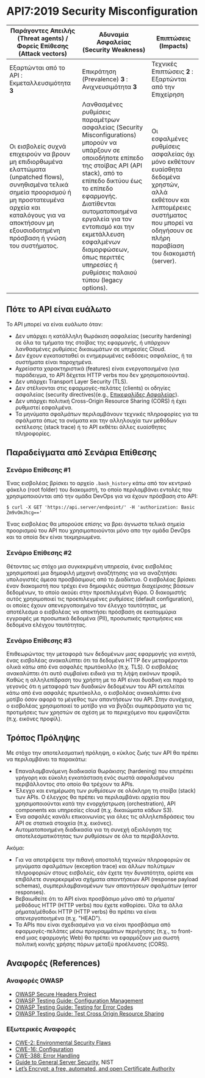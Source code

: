 API7:2019 Security Misconfiguration
===================================

| Παράγοντες Απειλής (Threat agents) / Φορείς Επίθεσης (Attack vectors) | Αδυναμία Ασφαλείας (Security Weakness) | Επιπτώσεις (Impacts) |
| - | - | - |
| Εξαρτώνται από το API : Εκμεταλλευσιμότητα **3** | Επικράτηση (Prevalence) **3** : Ανιχνευσιμότητα **3** | Τεχνικές Επιπτώσεις **2** : Εξαρτώνται από την Επιχείρηση |
| Οι εισβολείς συχνά επιχειρούν να βρουν μη επιδιορθωμένα ελαττώματα (unpatched flows), συνηθισμένα τελικά σημεία προορισμού ή μη προστατευμένα αρχεία και καταλόγους για να αποκτήσουν μη εξουσιοδοτημένη πρόσβαση ή γνώση του συστήματος. | Λανθασμένες ρυθμίσεις παραμέτρων ασφαλείας (Security Misconfigurations) μπορούν να υπάρξουν σε οποιοδήποτε επίπεδο της στοίβας API (API stack), από το επίπεδο δικτύου έως το επίπεδο εφαρμογής. Διατίθενται αυτοματοποιημένα εργαλεία για τον εντοπισμό και την εκμετάλλευση εσφαλμένων διαμορφώσεων, όπως περιττές υπηρεσίες ή ρυθμίσεις παλαιού τύπου (legacy options). | Οι εσφαλμένες ρυθμίσεις ασφαλείας όχι μόνο εκθέτουν ευαίσθητα δεδομένα χρηστών, αλλά εκθέτουν και λεπτομέρειες συστήματος που μπορεί να οδηγήσουν σε πλήρη παραβίαση του διακομιστή (server). |

## Πότε το API είναι ευάλωτο

Το API μπορεί να είναι ευάλωτο όταν:

* Δεν υπάρχει η κατάλληλη θωράκιση ασφαλείας (security hardening) σε όλα τα τμήματα της στοίβας της εφαρμογής, ή υπάρχουν λανθασμένες ρυθμίσεις δικαιωμάτων σε υπηρεσίες Cloud.
* Δεν έχουν εγκατασταθεί οι ενημερωμένες εκδόσεις ασφαλείας, ή τα συστήματα είναι παροχημένα.
* Αχρείαστα χαρακτηριστικά (features) είναι ενεργοποιημένα (για παράδειγμα, το API δέχεται HTTP verbs που δεν χρησιμοποιούνται).
* Δεν υπάρχει Transport Layer Security (TLS).
* Δεν στέλνονται στις εφαρμογές-πελάτες (clients) οι οδηγίες ασφαλείας (security directives)(e.g., [Επικεφαλίδες Ασφαλείας][1]).
* Δεν υπάρχει πολιτική Cross-Origin Resource Sharing (CORS) ή έχει ρυθμιστεί εσφαλμένα.
* Τα μηνύματα σφαλμάτων περιλαμβάνουν τεχνικές πληροφορίες για τα σφάλματα όπως τα ονόματα και την αλληλουχία των μεθόδων εκτέλεσης (stack trace) ή το API εκθέτει άλλες ευαίσθητες πληροφορίες.

## Παραδείγματα από Σενάρια Επίθεσης

### Σενάριο Επίθεσης #1

Ένας εισβολέας βρίσκει το αρχείο `.bash_history` κάτω από τον κεντρικό φάκελο (root folder)
του διακομιστή, το οποίο περιλαμβάνει εντολές που χρησιμοποιούνται από την ομάδα DevOps για να έχουν πρόσβαση στο API:

```
$ curl -X GET 'https://api.server/endpoint/' -H 'authorization: Basic Zm9vOmJhcg=='
```

Ένας εισβολέας θα μπορούσε επίσης να βρει άγνωστα τελικά σημεία προορισμού του API που
χρησιμοποιούνται μόνο απο την ομάδα DevOps και τα οποία δεν είναι τεκμηριωμένα.

### Σενάριο Επίθεσης #2

Θέτοντας ως στόχο μια συγκεκριμένη υπηρεσία, ένας εισβολέας χρησιμοποιεί μια δημοφιλή μηχανή αναζήτησης για να αναζητήσει
υπολογιστές άμεσα προσβάσιμους από το Διαδίκτυο. Ο εισβολέας βρίσκει έναν διακομιστή που τρέχει ένα δημοφιλές σύστημα
διαχείρισης βάσεων δεδομένων, το οποίο ακούει στην προεπιλεγμένη θύρα.
Ο διακομιστής αυτός χρησιμοποιεί τις προεπιλεγμένες ρυθμίσεις (default configuration), οι οποίες έχουν απενεργοποιημένο
τον έλεγχο ταυτότητας, με αποτέλεσμα ο εισβολέας να αποκτήσει πρόσβαση σε εκατομμύρια εγγραφές με προσωπικά δεδομένα (PII),
προσωπικές προτιμήσεις και δεδομένα ελέγχου ταυτότητας.

### Σενάριο Επίθεσης #3

Επιθεωρώντας την μεταφορά των δεδομένων μιας εφαρμογής για κινητά, 
ένας εισβολέας ανακαλύπτει ότι τα δεδομένα HTTP δεν μεταφέρονται ολικά κάτω από ένα ασφαλές πρωτόκολλο (π.χ. TLS).
Ο εισβολέας ανακαλύπτει ότι αυτό συμβαίνει ειδικά για τη λήψη εικόνων προφίλ. 
Καθώς η αλληλεπίδραση του χρήστη με το API είναι δυαδική και παρά το γεγονός ότι η μεταφορά των δυαδικών δεδομένων του API εκτελείται κάτω από ένα ασφαλές πρωτόκολλο, ο εισβολέας ανακαλύπτει ένα μοτίβο όσον αφορά το μέγεθος των απαντήσεων του API. Στην συνέχεια, ο εισβολέας χρησιμοποιεί το μοτίβο για να βγάζει συμπεράσματα για τις προτιμήσεις των χρηστών σε σχέση με το περιεχόμενο που εμφανίζεται (π.χ. εικόνες προφίλ).

## Τρόπος Πρόληψης

Με στόχο την αποτελεσματική πρόληψη, ο κύκλος ζωής των API θα πρέπει να περιλαμβάνει τα παρακάτω:

* Επαναλαμβανόμενη διαδικασία θωράκισης (hardening) που επιτρέπει γρήγορη 
και εύκολη εγκατάσταση ενός σωστά ασφαλισμένου περιβάλλοντος στο οποίο θα τρέχουν τα APIs.
* Έλεγχο και ενημέρωση των ρυθμίσεων σε ολόκληρη τη στοίβα (stack) των APIs. Ο έλεγχος θα πρέπει να περιλαμβάνει αρχεία που χρησιμοποιούνται κατά την ενορχήστρωση (orchestration), API components και υπηρεσίες cloud (π.χ. δικαιώματα κάδων S3).
* Ένα ασφαλές κανάλι επικοινωνίας για όλες τις αλληλεπιδράσεις του API σε στατικά στοιχεία (π.χ. εικόνες).
* Αυτοματοποιημένη διαδικασία για τη συνεχή αξιολόγηση της αποτελεσματικότητας των ρυθμίσεων σε όλα τα περιβάλλοντα.

Ακόμα:

* Για να αποτρέψετε την πιθανή αποστολή τεχνικών πληροφοριών σε μηνύματα σφαλμάτων (exception trace) και άλλων πολύτιμων πληροφοριών στους εισβολείς,
εάν έχετε την δυνατότητα, ορίστε και επιβάλετε συγκρεκριμένα σχήματα απαντήσεων API (response payload schemas), συμπεριλαμβανομένων των απαντήσεων σφαλμάτων (error responses).
* Βεβαιωθείτε ότι το API είναι προσβάσιμο μόνο από τα ρήματα/μεθόδους HTTP (HTTP verbs) που έχετε καθορίσει.
Όλα τα άλλα ρήματα/μέθοδοι HTTP (HTTP verbs) θα πρέπει να είναι απενεργοποιημένα (π.χ. "HEAD").
* Τα APIs που είναι σχεδιασμένα για να είναι προσβάσιμα από εφαρμογές-πελάτες μέσω προγραμμάτων περιήγησης (π.χ., το front-end μιας εφαρμογής Web) θα πρέπει να εφαρμόζουν μια σωστή πολιτική κοινής χρήσης πόρων μεταξύ προέλευσης (CORS).

## Αναφορές (References)

### Αναφορές OWASP

* [OWASP Secure Headers Project][1]
* [OWASP Testing Guide: Configuration Management][2]
* [OWASP Testing Guide: Testing for Error Codes][3]
* [OWASP Testing Guide: Test Cross Origin Resource Sharing][9]

### Εξωτερικές Αναφορές

* [CWE-2: Environmental Security Flaws][4]
* [CWE-16: Configuration][5]
* [CWE-388: Error Handling][6]
* [Guide to General Server Security][7], NIST
* [Let’s Encrypt: a free, automated, and open Certificate Authority][8]

[1]: https://www.owasp.org/index.php/OWASP_Secure_Headers_Project
[2]: https://www.owasp.org/index.php/Testing_for_configuration_management
[3]: https://www.owasp.org/index.php/Testing_for_Error_Code_(OTG-ERR-001)
[4]: https://cwe.mitre.org/data/definitions/2.html
[5]: https://cwe.mitre.org/data/definitions/16.html
[6]: https://cwe.mitre.org/data/definitions/388.html
[7]: https://csrc.nist.gov/publications/detail/sp/800-123/final
[8]: https://letsencrypt.org/
[9]: https://www.owasp.org/index.php/Test_Cross_Origin_Resource_Sharing_(OTG-CLIENT-007)
